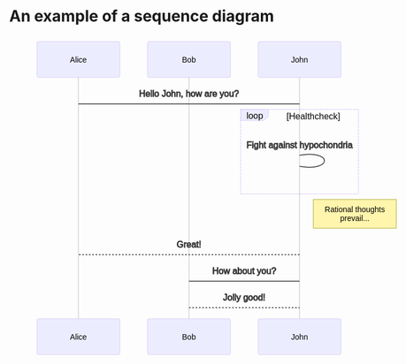 # An example of a sequence diagram

<svg xmlns="http://www.w3.org/2000/svg" height="578" style="max-width:750px" fill="#333" font-family="&quot;trebuchet ms&quot;,verdana,arial,sans-serif" font-size="16" viewBox="-50 -10 750 578">
  <path stroke="gray" stroke-width=".5" d="M75 5v562"/>
  <rect width="150" height="65" fill="#ececff" stroke="#dacef3" rx="3" ry="3"/>
  <text x="75" y="32.5" fill="#ececff" stroke="#dacef3" alignment-baseline="central" dominant-baseline="central" font-family="Open-Sans,sans-serif" font-size="14" font-weight="400" text-anchor="middle">
    <tspan x="75" fill="#000" stroke="none" dy="0">Alice</tspan>
  </text>
  <path stroke="gray" stroke-width=".5" d="M275 5v562"/>
  <rect width="150" height="65" x="200" fill="#ececff" stroke="#dacef3" rx="3" ry="3"/>
  <text x="275" y="32.5" fill="#ececff" stroke="#dacef3" alignment-baseline="central" dominant-baseline="central" font-family="Open-Sans,sans-serif" font-size="14" font-weight="400" text-anchor="middle">
    <tspan x="275" fill="#000" stroke="none" dy="0">Bob</tspan>
  </text>
  <path stroke="gray" stroke-width=".5" d="M475 5v562"/>
  <rect width="150" height="65" x="400" fill="#ececff" stroke="#dacef3" rx="3" ry="3"/>
  <text x="475" y="32.5" fill="#ececff" stroke="#dacef3" alignment-baseline="central" dominant-baseline="central" font-family="Open-Sans,sans-serif" font-size="14" font-weight="400" text-anchor="middle">
    <tspan x="475" fill="#000" stroke="none" dy="0">John</tspan>
  </text>
  <text x="275" y="80" stroke="#333" alignment-baseline="middle" dominant-baseline="middle" dy="1em" font-weight="400" text-anchor="middle">
    Hello John, how are you?
  </text>
  <path fill="none" stroke="#333" stroke-width="1.5" d="M75 113h400"/>
  <text x="475" y="173" stroke="#333" alignment-baseline="middle" dominant-baseline="middle" dy="1em" font-weight="400" text-anchor="middle">
    Fight against hypochondria
  </text>
  <path fill="none" stroke="#333" stroke-width="1.5" d="M475 206c60-10 60 30 0 20"/>
  <path fill="#dacef3" stroke="#dacef3" stroke-dasharray="2,2" stroke-width="2" d="M368.5 123h213m0 0v153m-213 0h213m-213-153v153"/>
  <path fill="#ececff" stroke="#dacef3" d="M368.5 123h50v13l-8.4 7h-41.6z"/>
  <text x="394" y="136" fill="#000" alignment-baseline="middle" dominant-baseline="middle" font-weight="400" text-anchor="middle">
    loop
  </text>
  <text x="500" y="141" fill="#000" font-weight="400" text-anchor="middle">
    <tspan x="500">[Healthcheck]</tspan>
  </text>
  <rect width="150" height="52" x="500" y="286" fill="#fff5ad" stroke="#aa3" rx="0" ry="0"/>
  <text x="575" y="291" fill="#000" alignment-baseline="middle" dominant-baseline="middle" dy="1em" font-size="14" font-weight="400" text-anchor="middle">
    <tspan x="575">Rational thoughts</tspan>
  </text>
  <text x="575" y="307" fill="#000" alignment-baseline="middle" dominant-baseline="middle" dy="1em" font-size="14" font-weight="400" text-anchor="middle">
    <tspan x="575">prevail...</tspan>
  </text>
  <text x="275" y="353" stroke="#333" alignment-baseline="middle" dominant-baseline="middle" dy="1em" font-weight="400" text-anchor="middle">
    Great!
  </text>
  <path fill="none" stroke="#333" stroke-dasharray="3,3" stroke-width="1.5" d="M475 386H75"/>
  <text x="375" y="401" stroke="#333" alignment-baseline="middle" dominant-baseline="middle" dy="1em" font-weight="400" text-anchor="middle">
    How about you?
  </text>
  <path fill="none" stroke="#333" stroke-width="1.5" d="M475 434H275"/>
  <text x="375" y="449" stroke="#333" alignment-baseline="middle" dominant-baseline="middle" dy="1em" font-weight="400" text-anchor="middle">
    Jolly good!
  </text>
  <path fill="none" stroke="#333" stroke-dasharray="3,3" stroke-width="1.5" d="M275 482h200"/>
  <g fill="#ececff" stroke="#dacef3">
    <rect width="150" height="65" y="502" rx="3" ry="3"/>
    <text x="75" y="534.5" alignment-baseline="central" dominant-baseline="central" font-family="Open-Sans,sans-serif" font-size="14" font-weight="400" text-anchor="middle">
      <tspan x="75" fill="#000" stroke="none" dy="0">Alice</tspan>
    </text>
  </g>
  <g fill="#ececff" stroke="#dacef3">
    <rect width="150" height="65" x="200" y="502" rx="3" ry="3"/>
    <text x="275" y="534.5" alignment-baseline="central" dominant-baseline="central" font-family="Open-Sans,sans-serif" font-size="14" font-weight="400" text-anchor="middle">
      <tspan x="275" fill="#000" stroke="none" dy="0">Bob</tspan>
    </text>
  </g>
  <g fill="#ececff" stroke="#dacef3">
    <rect width="150" height="65" x="400" y="502" rx="3" ry="3"/>
    <text x="475" y="534.5" alignment-baseline="central" dominant-baseline="central" font-family="Open-Sans,sans-serif" font-size="14" font-weight="400" text-anchor="middle">
      <tspan x="475" fill="#000" stroke="none" dy="0">John</tspan>
    </text>
  </g>
</svg>
